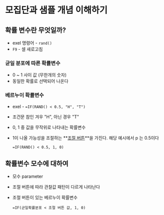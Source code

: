 # 모집단과 샘플 개념 이해하기

## 확률 변수란 무엇일까?

- exel 명령어 - `rand()`
- `F9` - 셀 새로고침

### 균일 분포에 따른 확률변수

- 0 ~ 1 사이 값 (무한개의 숫자)
- 동일한 확률로 선택되어 나온다 

### 베르누이 확률변수

- exel - `=IF(RAND() < 0.5, "H", "T")`
- 조건문 참인 겨우 "H", 아닌 경우 "T"

- 0, 1 중 값을 무작위로 나타내는 확률변수

- 1이 나올 가능성을 조절하는 **<u>조절 버튼</u>**을 가진다. 해당 예시에서 p 는 0.5이다 

  ``=IF(RAND() < 0.5, 1, 0)``

## 확률변수 모수에 대하여

- 모수 parameter

- 조절 버튼에 따라 관찰값 패턴이 다르게 나타난다

- 조절 버튼이 있는 베르누이 확률변수

  `=IF(균일확률분포 < 조절 버튼 값, 1, 0)`

